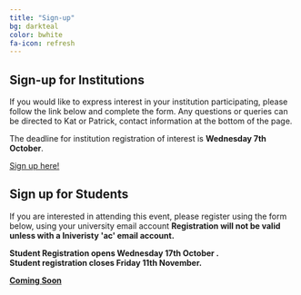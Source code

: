```yaml
---
title: "Sign-up"
bg: darkteal
color: bwhite
fa-icon: refresh
---
```


## Sign-up for Institutions


If you would like to express interest in your institution participating, please follow the link below and complete the form. Any questions or queries can be directed to Kat or Patrick, contact information at the bottom of the page. <br>

The deadline for institution registration of interest is <b>Wednesday 7th October</b>. <br>


<div class=" centered text-box" style="background-color:borange">
<a href="https://forms.office.com/r/qVQe7HGtpk">Sign up here! </a>
</div>

## Sign up for Students 

If you are interested in attending this event, please register using the form below, using your university email account <b> Registration will not be valid unless with a Iniveristy 'ac' email account. <br>

<b>Student Registration opens Wednesday 17th October </b>. <br>
Student registration closes <b> Friday 11th November</b>.

<div class=" centered text-box" style="background-color:borange">
<a href="error">Coming Soon </a>
</div>
